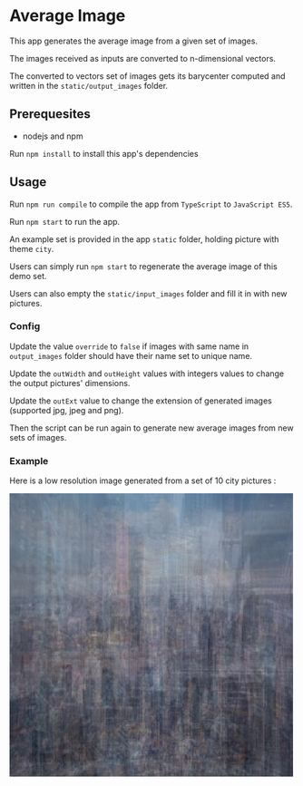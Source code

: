 # Average Image

This app generates the average image from a given set of images.

The images received as inputs are converted to n-dimensional vectors.

The converted to vectors set of images gets its barycenter computed and written in the `static/output_images` folder.

## Prerequesites

- nodejs and npm

Run `npm install` to install this app's dependencies

## Usage

Run `npm run compile` to compile the app from `TypeScript` to `JavaScript ES5`.

Run `npm start` to run the app.

An example set is provided in the app `static` folder, holding picture with theme `city`.

Users can simply run `npm start` to regenerate the average image of this demo set.

Users can also empty the `static/input_images` folder and fill it in with new pictures.

### Config

Update the value `override` to `false` if images with same name in `output_images` folder should have their name set to unique name.

Update the `outWidth` and `outHeight` values with integers values to change the output pictures' dimensions.

Update the `outExt` value to change the extension of generated images (supported jpg, jpeg and png).

Then the script can be run again to generate new average images from new sets of images.

### Example

Here is a low resolution image generated from a set of 10 city pictures :

![city_average](/static/output_images/average.png)
